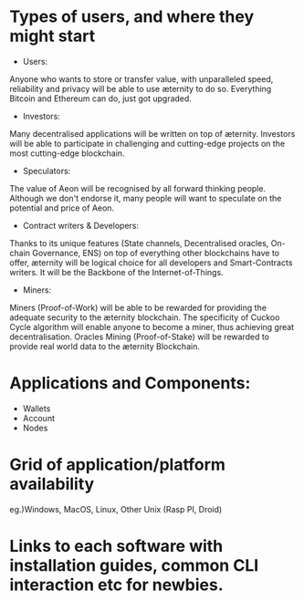 # Types of users, and where they might start
* Users: 

Anyone who wants to store or transfer value, with unparalleled speed, reliability and privacy will be able to use æternity to do so. Everything Bitcoin and Ethereum can do, just got upgraded.

* Investors:

Many decentralised applications will be written on top of æternity. Investors will be able to participate in challenging and cutting-edge projects on the most cutting-edge blockchain.

* Speculators:

The value of Aeon will be recognised by all forward thinking people. Although we don't endorse it, many people will want to speculate on the potential and price of Aeon.
 
* Contract writers & Developers:

Thanks to its unique features (State channels, Decentralised oracles, On-chain Governance, ENS) on top of everything other blockchains have to offer, æternity will be logical choice for all developers and Smart-Contracts writers. It will be the Backbone of the Internet-of-Things.

* Miners:

Miners (Proof-of-Work) will be able to be rewarded for providing the adequate security to the æternity blockchain. The specificity of Cuckoo Cycle algorithm will enable anyone to become a miner, thus achieving great decentralisation. Oracles Mining (Proof-of-Stake) will be rewarded to provide real world data to the æternity Blockchain.


# Applications and Components: 
* Wallets
* Account
* Nodes 

# Grid of application/platform availability
eg.)Windows, MacOS, Linux, Other Unix (Rasp PI, Droid)
# Links to each software with installation guides, common CLI interaction etc for newbies.
